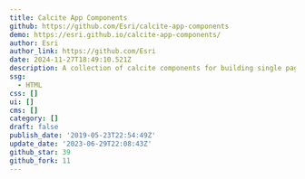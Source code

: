 ```yaml
---
title: Calcite App Components
github: https://github.com/Esri/calcite-app-components
demo: https://esri.github.io/calcite-app-components/
author: Esri
author_link: https://github.com/Esri
date: 2024-11-27T18:49:10.521Z
description: A collection of calcite components for building single page applications
ssg:
  - HTML
css: []
ui: []
cms: []
category: []
draft: false
publish_date: '2019-05-23T22:54:49Z'
update_date: '2023-06-29T22:08:43Z'
github_star: 39
github_fork: 11
---
```

